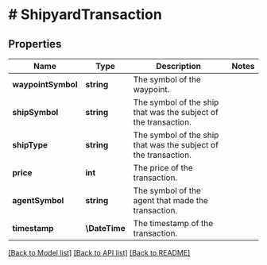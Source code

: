 # # ShipyardTransaction

## Properties

Name | Type | Description | Notes
------------ | ------------- | ------------- | -------------
**waypointSymbol** | **string** | The symbol of the waypoint. |
**shipSymbol** | **string** | The symbol of the ship that was the subject of the transaction. |
**shipType** | **string** | The symbol of the ship that was the subject of the transaction. |
**price** | **int** | The price of the transaction. |
**agentSymbol** | **string** | The symbol of the agent that made the transaction. |
**timestamp** | **\DateTime** | The timestamp of the transaction. |

[[Back to Model list]](../../README.md#models) [[Back to API list]](../../README.md#endpoints) [[Back to README]](../../README.md)
